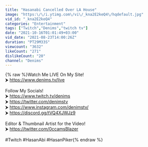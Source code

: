 ```yaml
---
title: "Hasanabi Cancelled Over LA House"
image: "https:\/\/i.ytimg.com\/vi\/_kna2E2keQ4\/hqdefault.jpg"
vid_id: "_kna2E2keQ4"
categories: "Entertainment"
tags: ["Twitch","Denims","twitch tv"]
date: "2021-10-16T01:01:49+03:00"
vid_date: "2021-08-23T14:00:26Z"
duration: "PT29M33S"
viewcount: "3632"
likeCount: "271"
dislikeCount: "20"
channel: "Denims"
---
```

{% raw %}Watch Me LIVE On My Site!<br />⮞ <a rel="nofollow" target="blank" href="https://www.denims.tv/live">https://www.denims.tv/live</a><br /><br />Follow My Socials!<br />⮞ <a rel="nofollow" target="blank" href="https://www.twitch.tv/denims">https://www.twitch.tv/denims</a><br />⮞ <a rel="nofollow" target="blank" href="https://twitter.com/denimstv">https://twitter.com/denimstv</a><br />⮞ <a rel="nofollow" target="blank" href="https://www.instagram.com/denimstv/">https://www.instagram.com/denimstv/</a><br />⮞ <a rel="nofollow" target="blank" href="https://discord.gg/tVQ4XJWJz9">https://discord.gg/tVQ4XJWJz9</a><br /><br />Editor &amp; Thumbnail Artist for the Video!<br />⮞ <a rel="nofollow" target="blank" href="https://twitter.com/0ccamsBlazer">https://twitter.com/0ccamsBlazer</a><br /><br />#Twitch #HasanAbi #HasanPiker{% endraw %}
